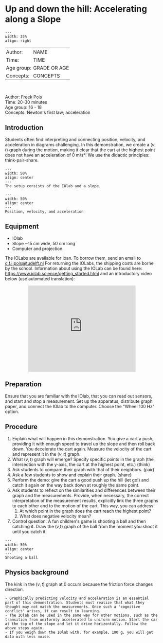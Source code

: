 # Up and down the hill: Accelerating along a Slope

<div style="clear: both;">

```{figure} ../../figures/ready.png
---
width: 35%
align: right
```

</div>

<table style="width: 100%; border-collapse: collapse; border: none;">
    <tr style="background-color: white;"> 
        <td style="text-align: left; padding: 3px; border: none;">Author:</td>
        <td style="text-align: left; padding: 3px; border: none;">NAME</td>
    </tr>
    <tr style="background-color: white;">
        <td style="text-align: left; padding: 3px; border: none;">Time:</td>
        <td style="text-align: left; padding: 3px; border: none;">TIME</td>
    </tr>
    <tr style="background-color: white;">
        <td style="text-align: left; padding: 3px; border: none;">Age group:</td>
        <td style="text-align: left; padding: 3px; border: none;">GRADE OR AGE</td>
    </tr>
    <tr style="background-color: white;">
        <td style="text-align: left; padding: 3px; border: none;">Concepts:</td>
        <td style="text-align: left; padding: 3px; border: none;">CONCEPTS</td>
    </tr>
</table><br>

Author: Freek Pols    \
Time:	20-30 minutes\
Age group:	16 - 18\
Concepts:	Newton's first law; acceleration

## Introduction
Students often find interpreting and connecting position, velocity, and acceleration in diagrams challenging. In this demonstration, we create a ($v,t$) graph during the motion, making it clear that the cart at the highest point does not have an acceleration of 0 m/s²! We use the didactic principles: think-pair-share. 


```{figure} demo69_figure1.jpg
---
width: 50%
align: center
---
The setup consists of the IOlab and a slope.
```

```{figure} demo69_figure2.JPG
---
width: 50%
align: center
---
Position, velocity, and acceleration
```

## Equipment
- IOlab
- Slope ~15 cm wide, 50 cm long
- Computer and projection.

The IOLabs are available for loan. To borrow them, send an email to c.f.j.pols@tudelft.nl For returning the IOLabs, the shipping costs are borne by the school. Information about using the IOLab can be found here: https://www.iolab.science/getting_started.html and an introductory video below (use automated translation):


<div style="display: flex; justify-content: center;">
    <div style="position: relative; width: 70%; height: 0; padding-bottom: 56.25%;">
        <iframe
            src="https://www.youtube.com/embed/PwPCHZAv_gs"
            style="position: absolute; top: 0; left: 0; width: 100%; height: 100%;"
            frameborder="0"
            allow="accelerometer; autoplay; clipboard-write; encrypted-media; gyroscope; picture-in-picture"
            allowfullscreen
        ></iframe>
    </div>
</div>

## Preparation
Ensure that you are familiar with the IOlab, that you can read out sensors, and start and stop a measurement. Set up the apparatus, distribute graph paper, and connect the IOlab to the computer. Choose the "Wheel 100 Hz" option.

## Procedure
1. Explain what will happen in this demonstration. You give a cart a push, providing it with enough speed to travel up the slope and then roll back down. You decelerate the cart again. Measure the velocity of the cart and represent it in the ($v,t$) graph.
2. What ($v,t$) graph will emerge? Specify specific points in the graph (the intersection with the y-axis, the cart at the highest point, etc.) (think)
3. Ask students to compare their graph with that of their neighbors. (pair)
4. Ask a few students to show and explain their graph. (share)
5. Perform the demo: give the cart a good push up the hill (let go!) and catch it again on the way back down at roughly the same point.
6. Ask students to reflect on the similarities and differences between their graph and the measurements. Provide, when necessary, the correct interpretation of the measurement results, explicitly link the three graphs to each other and to the motion of the cart. This way, you can address: 
    1. At which point in the graph does the cart reach the highest point? 
    2. What does negative velocity mean?
7. Control question. A fun children's game is shooting a ball and then catching it. Draw the (v,t) graph of the ball from the moment you shoot it until you catch it.

```{figure} demo69_figure3.jpg
---
width: 50%
align: center
---
Shooting a ball
```


## Physics background
The kink in the ($v,t$) graph at 0 occurs because the friction force changes direction.

```{tip}
- Graphically predicting velocity and acceleration is an essential part of this demonstration. Students must realize that what they thought may not match the measurements. Once such a 'cognitive conflict' arises, it can result in learning.
- The IOlab can be used in the same way for other motions, such as the transition from uniformly accelerated to uniform motion. Start the car at the top of the slope and let it drive horizontally. Follow the above steps again.
- If you weigh down the IOlab with, for example, 100 g, you will get data with less noise.
